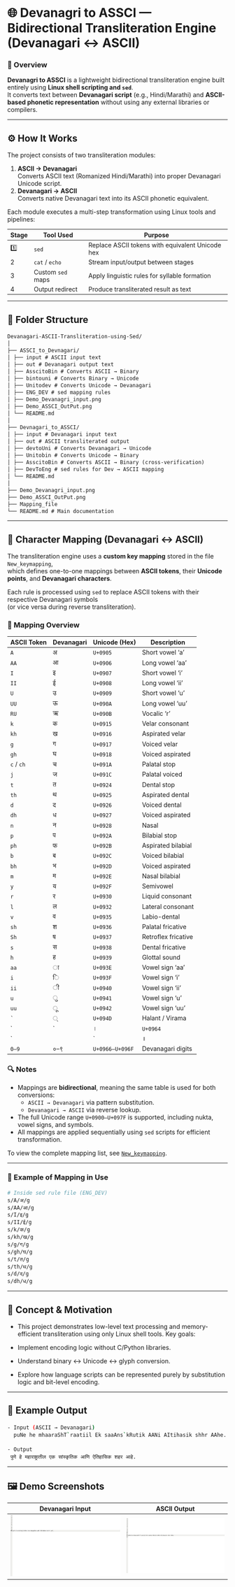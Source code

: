 # 🌐 Devanagri to ASSCI — Bidirectional Transliteration Engine (Devanagari ↔ ASCII)

### 🧠 Overview
**Devanagri to ASSCI** is a lightweight bidirectional transliteration engine built entirely using **Linux shell scripting and `sed`**.  
It converts text between **Devanagari script** (e.g., Hindi/Marathi) and **ASCII-based phonetic representation** without using any external libraries or compilers.

---

## ⚙️ How It Works

The project consists of two transliteration modules:
1. **ASCII → Devanagari**  
   Converts ASCII text (Romanized Hindi/Marathi) into proper Devanagari Unicode script.  
2. **Devanagari → ASCII**  
   Converts native Devanagari text into its ASCII phonetic equivalent.

Each module executes a multi-step transformation using Linux tools and pipelines:

| Stage | Tool Used | Purpose |
|--------|------------|----------|
| 1️⃣ | `sed` | Replace ASCII tokens with equivalent Unicode hex |
| 2  | `cat` / `echo` | Stream input/output between stages |
| 3 | Custom `sed` maps | Apply linguistic rules for syllable formation |
| 4 | Output redirect | Produce transliterated result as text |

---

## 🧩 Folder Structure
```
Devanagari-ASCII-Transliteration-using-Sed/
│
├── ASSCI_to_Devnagari/
│ ├── input # ASCII input text
│ ├── out # Devanagari output text
│ ├── AsscitoBin # Converts ASCII → Binary
│ ├── bintouni # Converts Binary → Unicode
│ ├── Unitodev # Converts Unicode → Devanagari
│ ├── ENG_DEV # sed mapping rules
│ ├── Demo_Devanagri_input.png
│ ├── Demo_ASSCI_OutPut.png
│ └── README.md
│
├── Devnagari_to_ASSCI/
│ ├── input # Devanagari input text
│ ├── out # ASCII transliterated output
│ ├── devtoUni # Converts Devanagari → Unicode
│ ├── Unitobin # Converts Unicode → Binary
│ ├── AsscitoBin # Converts ASCII → Binary (cross-verification)
│ ├── DevToEng # sed rules for Dev → ASCII mapping
│ └── README.md
│
├── Demo_Devanagri_input.png
├── Demo_ASSCI_OutPut.png
├── Mapping_file
└── README.md # Main documentation
```
---
## 🔡 Character Mapping (Devanagari ↔ ASCII)

The transliteration engine uses a **custom key mapping** stored in the file `New_keymapping`,  
which defines one-to-one mappings between **ASCII tokens**, their **Unicode points**, and **Devanagari characters**.

Each rule is processed using `sed` to replace ASCII tokens with their respective Devanagari symbols  
(or vice versa during reverse transliteration).

### 📘 Mapping Overview

| ASCII Token | Devanagari | Unicode (Hex) | Description |
|--------------|-------------|---------------|--------------|
| `A` | अ | `U+0905` | Short vowel ‘a’ |
| `AA` | आ | `U+0906` | Long vowel ‘aa’ |
| `I` | इ | `U+0907` | Short vowel ‘i’ |
| `II` | ई | `U+0908` | Long vowel ‘ii’ |
| `U` | उ | `U+0909` | Short vowel ‘u’ |
| `UU` | ऊ | `U+090A` | Long vowel ‘uu’ |
| `RU` | ऋ | `U+090B` | Vocalic ‘r’ |
| `k` | क | `U+0915` | Velar consonant |
| `kh` | ख | `U+0916` | Aspirated velar |
| `g` | ग | `U+0917` | Voiced velar |
| `gh` | घ | `U+0918` | Voiced aspirated |
| `c` / `ch` | च | `U+091A` | Palatal stop |
| `j` | ज | `U+091C` | Palatal voiced |
| `t` | त | `U+0924` | Dental stop |
| `th` | थ | `U+0925` | Aspirated dental |
| `d` | द | `U+0926` | Voiced dental |
| `dh` | ध | `U+0927` | Voiced aspirated |
| `n` | न | `U+0928` | Nasal |
| `p` | प | `U+092A` | Bilabial stop |
| `ph` | फ | `U+092B` | Aspirated bilabial |
| `b` | ब | `U+092C` | Voiced bilabial |
| `bh` | भ | `U+092D` | Voiced aspirated |
| `m` | म | `U+092E` | Nasal bilabial |
| `y` | य | `U+092F` | Semivowel |
| `r` | र | `U+0930` | Liquid consonant |
| `l` | ल | `U+0932` | Lateral consonant |
| `v` | व | `U+0935` | Labio-dental |
| `sh` | श | `U+0936` | Palatal fricative |
| `Sh` | ष | `U+0937` | Retroflex fricative |
| `s` | स | `U+0938` | Dental fricative |
| `h` | ह | `U+0939` | Glottal sound |
| `aa` | ा | `U+093E` | Vowel sign ‘aa’ |
| `i` | ि | `U+093F` | Vowel sign ‘i’ |
| `ii` | ी | `U+0940` | Vowel sign ‘ii’ |
| `u` | ु | `U+0941` | Vowel sign ‘u’ |
| `uu` | ू | `U+0942` | Vowel sign ‘uu’ |
| ``` ` ``` | ् | `U+094D` | Halant / Virama |
| `|` | । | `U+0964` | Danda (full stop) |
| `||` | ॥ | `U+0965` | Double danda |
| `0–9` | ०–९ | `U+0966–U+096F` | Devanagari digits |

### 🔍 Notes
- Mappings are **bidirectional**, meaning the same table is used for both conversions:
  - `ASCII → Devanagari` via pattern substitution.
  - `Devanagari → ASCII` via reverse lookup.
- The full Unicode range `U+0900–U+097F` is supported, including nukta, vowel signs, and symbols.
- All mappings are applied sequentially using `sed` scripts for efficient transformation.

To view the complete mapping list, see [`New_keymapping`](./New_keymapping).

---

### 🧪 Example of Mapping in Use

```bash
# Inside sed rule file (ENG_DEV)
s/A/अ/g
s/AA/आ/g
s/I/इ/g
s/II/ई/g
s/k/क/g
s/kh/ख/g
s/g/ग/g
s/gh/घ/g
s/t/त/g
s/th/थ/g
s/d/द/g
s/dh/ध/g
```

---
## 🧠 Concept & Motivation

- This project demonstrates low-level text processing and memory-efficient transliteration using only Linux shell tools.
Key goals:

- Implement encoding logic without C/Python libraries.

- Understand binary ↔ Unicode ↔ glyph conversion.

- Explore how language scripts can be represented purely by substitution logic and bit-level encoding.

---

## 📘 Example Output
```bash
- Input (ASCII → Devanagari)
  puNe he mhaaraShT`raatiil Ek saaAns`kRutik AANi AItihasik shhr AAhe.

- Output
 पुणे हे महाराष्ट्रातील एक सांस्कृतिक आणि ऐतिहासिक शहर आहे.
```
---

## 🖼️ Demo Screenshots

| Devanagari Input | ASCII Output |
|------------------|--------------|
| ![Devanagari Input](./Demo_Devanagri_input.png) | ![ASCII Output](./Demo_ASSCI_OutPut.png) |
